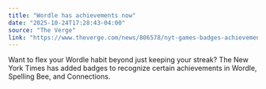```yaml
---
title: "Wordle has achievements now"
date: "2025-10-24T17:28:43-04:00"
source: "The Verge"
link: "https://www.theverge.com/news/806578/nyt-games-badges-achievements-wordle-spelling-bee-connections"
---
```


Want to flex your Wordle habit beyond just keeping your streak? The New York Times has added badges to recognize certain achievements in Wordle, Spelling Bee, and Connections.
